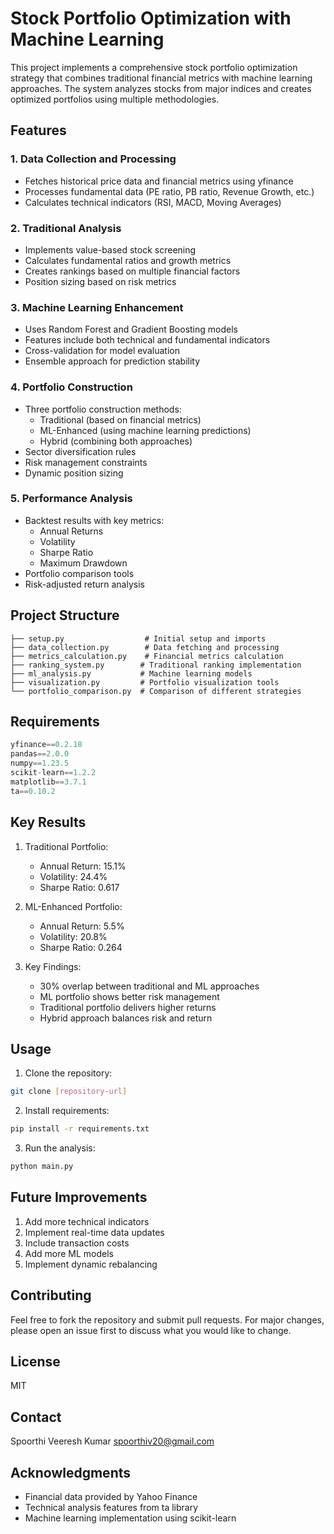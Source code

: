 # Stock Portfolio Optimization with Machine Learning

This project implements a comprehensive stock portfolio optimization strategy that combines traditional financial metrics with machine learning approaches. The system analyzes stocks from major indices and creates optimized portfolios using multiple methodologies.

## Features

### 1. Data Collection and Processing
- Fetches historical price data and financial metrics using yfinance
- Processes fundamental data (PE ratio, PB ratio, Revenue Growth, etc.)
- Calculates technical indicators (RSI, MACD, Moving Averages)

### 2. Traditional Analysis
- Implements value-based stock screening
- Calculates fundamental ratios and growth metrics
- Creates rankings based on multiple financial factors
- Position sizing based on risk metrics

### 3. Machine Learning Enhancement
- Uses Random Forest and Gradient Boosting models
- Features include both technical and fundamental indicators
- Cross-validation for model evaluation
- Ensemble approach for prediction stability

### 4. Portfolio Construction
- Three portfolio construction methods:
  - Traditional (based on financial metrics)
  - ML-Enhanced (using machine learning predictions)
  - Hybrid (combining both approaches)
- Sector diversification rules
- Risk management constraints
- Dynamic position sizing

### 5. Performance Analysis
- Backtest results with key metrics:
  - Annual Returns
  - Volatility
  - Sharpe Ratio
  - Maximum Drawdown
- Portfolio comparison tools
- Risk-adjusted return analysis

## Project Structure

```
├── setup.py                  # Initial setup and imports
├── data_collection.py        # Data fetching and processing
├── metrics_calculation.py    # Financial metrics calculation
├── ranking_system.py        # Traditional ranking implementation
├── ml_analysis.py           # Machine learning models
├── visualization.py         # Portfolio visualization tools
└── portfolio_comparison.py  # Comparison of different strategies
```

## Requirements

```python
yfinance==0.2.18
pandas==2.0.0
numpy==1.23.5
scikit-learn==1.2.2
matplotlib==3.7.1
ta==0.10.2
```

## Key Results

1. Traditional Portfolio:
   - Annual Return: 15.1%
   - Volatility: 24.4%
   - Sharpe Ratio: 0.617

2. ML-Enhanced Portfolio:
   - Annual Return: 5.5%
   - Volatility: 20.8%
   - Sharpe Ratio: 0.264

3. Key Findings:
   - 30% overlap between traditional and ML approaches
   - ML portfolio shows better risk management
   - Traditional portfolio delivers higher returns
   - Hybrid approach balances risk and return

## Usage

1. Clone the repository:
```bash
git clone [repository-url]
```

2. Install requirements:
```bash
pip install -r requirements.txt
```

3. Run the analysis:
```bash
python main.py
```

## Future Improvements

1. Add more technical indicators
2. Implement real-time data updates
3. Include transaction costs
4. Add more ML models
5. Implement dynamic rebalancing

## Contributing

Feel free to fork the repository and submit pull requests. For major changes, please open an issue first to discuss what you would like to change.

## License

MIT

## Contact

Spoorthi Veeresh Kumar
spoorthiv20@gmail.com

## Acknowledgments

- Financial data provided by Yahoo Finance
- Technical analysis features from ta library
- Machine learning implementation using scikit-learn
